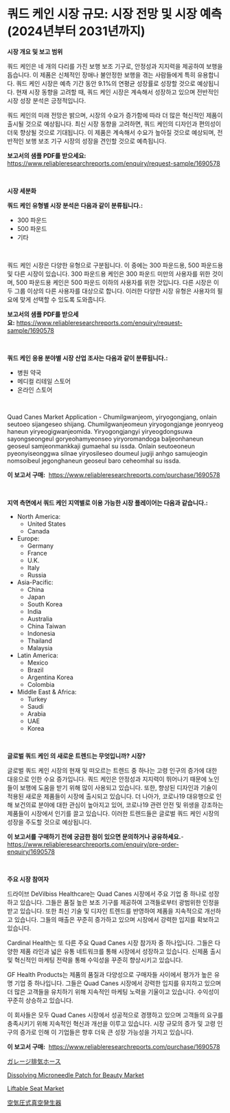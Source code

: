 <p><h1>쿼드 케인 시장 규모: 시장 전망 및 시장 예측 (2024년부터 2031년까지)</h1></p><p><strong>시장 개요 및 보고 범위</strong></p>
<p><p>쿼드 케인은 네 개의 다리를 가진 보행 보조 기구로, 안정성과 지지력을 제공하여 보행을 돕습니다. 이 제품은 신체적인 장애나 불안정한 보행을 겪는 사람들에게 특히 유용합니다. 쿼드 케인 시장은 예측 기간 동안 9.1%의 연평균 성장률로 성장할 것으로 예상됩니다. 현재 시장 동향을 고려할 때, 쿼드 케인 시장은 계속해서 성장하고 있으며 전반적인 시장 성장 분석은 긍정적입니다. </p><p>쿼드 케인의 미래 전망은 밝으며, 시장의 수요가 증가함에 따라 더 많은 혁신적인 제품이 출시될 것으로 예상됩니다. 최신 시장 동향을 고려하면, 쿼드 케인의 디자인과 편의성이 더욱 향상될 것으로 기대됩니다. 이 제품은 계속해서 수요가 높아질 것으로 예상되며, 전반적인 보행 보조 기구 시장의 성장을 견인할 것으로 예측됩니다.</p></p>
<p><strong>보고서의 샘플 PDF를 받으세요:</strong> <a href="https://www.reliableresearchreports.com/enquiry/request-sample/1690578">https://www.reliableresearchreports.com/enquiry/request-sample/1690578</a></p>
<p>&nbsp;</p>
<p><strong>시장 세분화</strong></p>
<p><strong>쿼드 케인 유형별 시장 분석은 다음과 같이 분류됩니다.:</strong></p>
<p><ul><li>300 파운드</li><li>500 파운드</li><li>기타</li></ul></p>
<p>&nbsp;</p>
<p><p>쿼드 케인 시장은 다양한 유형으로 구분됩니다. 이 중에는 300 파운드용, 500 파운드용 및 다른 시장이 있습니다. 300 파운드용 케인은 300 파운드 미만의 사용자를 위한 것이며, 500 파운드용 케인은 500 파운드 이하의 사용자를 위한 것입니다. 다른 시장은 이 두 그룹 이상의 다른 사용자를 대상으로 합니다. 이러한 다양한 시장 유형은 사용자의 필요에 맞게 선택할 수 있도록 도와줍니다.</p></p>
<p><strong>보고서의 샘플 PDF를 받으세요:</strong>&nbsp;<a href="https://www.reliableresearchreports.com/enquiry/request-sample/1690578">https://www.reliableresearchreports.com/enquiry/request-sample/1690578</a></p>
<p>&nbsp;</p>
<p><strong> 쿼드 케인 응용 분야별 시장 산업 조사는 다음과 같이 분류됩니다.:</strong></p>
<p><ul><li>병원 약국</li><li>메디컬 리테일 스토어</li><li>온라인 스토어</li></ul></p>
<p>&nbsp;</p>
<p><p>Quad Canes Market Application - Chumilgwanjeom, yiryogongjang, onlain seutoeo sijangeseo shijang. Chumilgwanjeomeun yiryogongjange jeonryeog haneun yiryeogigwanjeomida. Yiryogongjangyi yiryeogdongsuwa sayongseongeul goryeohamyeonseo yiryoromandoga baljeonhaneun geoseul samjeonmankkaji gumaehal su issda. Onlain seutoeoneun pyeonyiseonggwa silnae yiryosileseo doumeul jugiji anhgo samujeogin nomsoibeul jegonghaneun geoseul baro ceheomhal su issda.</p></p>
<p><strong>이 보고서 구매:</strong>&nbsp; <a href="https://www.reliableresearchreports.com/purchase/1690578">https://www.reliableresearchreports.com/purchase/1690578</a></p>
<p>&nbsp;</p>
<p><strong>지역 측면에서 쿼드 케인 지역별로 이용 가능한 시장 플레이어는 다음과 같습니다.:</strong></p>
<p><ul>
    <li>
        North America:
        <ul>
            <li>United States</li>
            <li>Canada</li>
        </ul>
    </li>
    <li>
        Europe:
        <ul>
            <li>Germany</li>
            <li>France</li>
            <li>U.K.</li>
            <li>Italy</li>
            <li>Russia</li>
        </ul>
    </li>
    <li>
        Asia-Pacific:
        <ul>
            <li>China</li>
            <li>Japan</li>
            <li>South Korea</li>
            <li>India</li>
            <li>Australia</li>
            <li>China Taiwan</li>
            <li>Indonesia</li>
            <li>Thailand</li>
            <li>Malaysia</li>
        </ul>
    </li>
    <li>
        Latin America:
        <ul>
            <li>Mexico</li>
            <li>Brazil</li>
            <li>Argentina Korea</li>
            <li>Colombia</li>
        </ul>
    </li>
    <li>
        Middle East & Africa:
        <ul>
            <li>Turkey</li>
            <li>Saudi</li>
            <li>Arabia</li>
            <li>UAE</li>
            <li>Korea</li>
        </ul>
    </li>
    </ul></p>
<p>&nbsp;</p>
<p><strong>글로벌 쿼드 케인 의 새로운 트렌드는 무엇입니까? 시장?</strong></p>
<p><p>글로벌 쿼드 케인 시장의 현재 및 떠오르는 트렌드 중 하나는 고령 인구의 증가에 대한 대응으로 인한 수요 증가입니다. 쿼드 케인은 안정성과 지지력이 뛰어나기 때문에 노인들이 보행에 도움을 받기 위해 많이 사용되고 있습니다. 또한, 향상된 디자인과 기술이 적용된 새로운 제품들이 시장에 출시되고 있습니다. 더 나아가, 코로나19 대유행으로 인해 보건의료 분야에 대한 관심이 높아지고 있어, 코로나19 관련 안전 및 위생을 강조하는 제품들이 시장에서 인기를 끌고 있습니다. 이러한 트렌드들은 글로벌 쿼드 케인 시장의 성장을 주도할 것으로 예상됩니다.</p></p>
<p><strong>이 보고서를 구매하기 전에 궁금한 점이 있으면 문의하거나 공유하세요.</strong>- <a href="https://www.reliableresearchreports.com/enquiry/pre-order-enquiry/1690578">https://www.reliableresearchreports.com/enquiry/pre-order-enquiry/1690578</a></p>
<p>&nbsp;</p>
<p><strong>주요 시장 참여자</strong></p>
<p><p>드라이브 DeVilbiss Healthcare는 Quad Canes 시장에서 주요 기업 중 하나로 성장하고 있습니다. 그들은 품질 높은 보조 기구를 제공하여 고객들로부터 광범위한 인정을 받고 있습니다. 또한 최신 기술 및 디자인 트렌드를 반영하여 제품을 지속적으로 개선하고 있습니다. 그들의 매출은 꾸준히 증가하고 있으며 시장에서 강력한 입지를 확보하고 있습니다.</p><p>Cardinal Health는 또 다른 주요 Quad Canes 시장 참가자 중 하나입니다. 그들은 다양한 제품 라인과 넓은 유통 네트워크를 통해 시장에서 성장하고 있습니다. 신제품 출시 및 혁신적인 마케팅 전략을 통해 수익성을 꾸준히 향상시키고 있습니다.</p><p>GF Health Products는 제품의 품질과 다양성으로 구매자들 사이에서 평가가 높은 유명 기업 중 하나입니다. 그들은 Quad Canes 시장에서 강력한 입지를 유지하고 있으며 더 많은 고객들을 유치하기 위해 지속적인 마케팅 노력을 기울이고 있습니다. 수익성이 꾸준히 상승하고 있습니다.</p><p>이 회사들은 모두 Quad Canes 시장에서 성공적으로 경쟁하고 있으며 고객들의 요구를 충족시키기 위해 지속적인 혁신과 개선을 이루고 있습니다. 시장 규모의 증가 및 고령 인구의 증가로 인해 이 기업들은 향후 더욱 큰 성장 가능성을 가지고 있습니다.</p></p>
<p><strong>이 보고서 구매:</strong>&nbsp;&nbsp;<a href="https://www.reliableresearchreports.com/purchase/1690578">https://www.reliableresearchreports.com/purchase/1690578</a></p>
<p><p><a href="https://github.com/xtkhtofdt934839/Market-Research-Report-List-1/blob/main/40218198174.md">ガレージ排気ホース</a></p><p><a href="https://github.com/josesg55/Market-Research-Report-List-2/blob/main/dissolving-microneedle-patch-for-beauty-market.md">Dissolving Microneedle Patch for Beauty Market</a></p><p><a href="https://github.com/mancsybtousav/Market-Research-Report-List-1/blob/main/liftable-seat-market.md">Liftable Seat Market</a></p><p><a href="https://github.com/ddwcuskozol07187/Market-Research-Report-List-1/blob/main/24282688175.md">空気圧式真空発生器</a></p></p>

